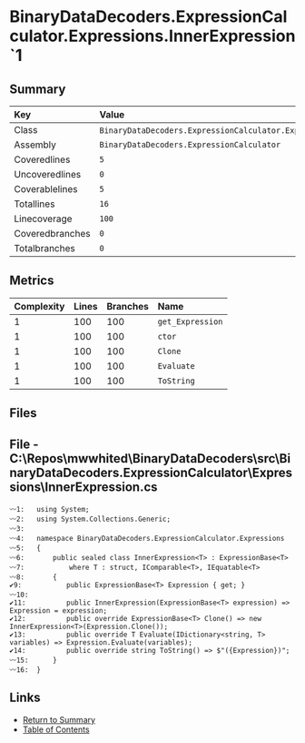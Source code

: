 ﻿# BinaryDataDecoders.ExpressionCalculator.Expressions.InnerExpression`1

## Summary

| Key             | Value                                                                   |
| :-------------- | :---------------------------------------------------------------------- |
| Class           | `BinaryDataDecoders.ExpressionCalculator.Expressions.InnerExpression`1` |
| Assembly        | `BinaryDataDecoders.ExpressionCalculator`                               |
| Coveredlines    | `5`                                                                     |
| Uncoveredlines  | `0`                                                                     |
| Coverablelines  | `5`                                                                     |
| Totallines      | `16`                                                                    |
| Linecoverage    | `100`                                                                   |
| Coveredbranches | `0`                                                                     |
| Totalbranches   | `0`                                                                     |

## Metrics

| Complexity | Lines | Branches | Name             |
| :--------- | :---- | :------- | :--------------- |
| 1          | 100   | 100      | `get_Expression` |
| 1          | 100   | 100      | `ctor`           |
| 1          | 100   | 100      | `Clone`          |
| 1          | 100   | 100      | `Evaluate`       |
| 1          | 100   | 100      | `ToString`       |

## Files

## File - C:\Repos\mwwhited\BinaryDataDecoders\src\BinaryDataDecoders.ExpressionCalculator\Expressions\InnerExpression.cs

```CSharp
〰1:   using System;
〰2:   using System.Collections.Generic;
〰3:   
〰4:   namespace BinaryDataDecoders.ExpressionCalculator.Expressions
〰5:   {
〰6:       public sealed class InnerExpression<T> : ExpressionBase<T>
〰7:           where T : struct, IComparable<T>, IEquatable<T>
〰8:       {
✔9:           public ExpressionBase<T> Expression { get; }
〰10:  
✔11:          public InnerExpression(ExpressionBase<T> expression) => Expression = expression;
✔12:          public override ExpressionBase<T> Clone() => new InnerExpression<T>(Expression.Clone());
✔13:          public override T Evaluate(IDictionary<string, T> variables) => Expression.Evaluate(variables);
✔14:          public override string ToString() => $"({Expression})";
〰15:      }
〰16:  }
```

## Links

* [Return to Summary](Summary.md)
* [Table of Contents](../TOC.md)

